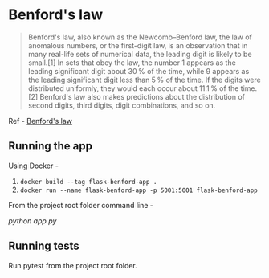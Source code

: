 # Benford's law 
> Benford's law, also known as the Newcomb–Benford law, the law of anomalous numbers, or the first-digit law, is an observation that in many real-life sets of numerical data, the leading digit is likely to be small.[1] In sets that obey the law, the number 1 appears as the leading significant digit about 30 % of the time, while 9 appears as the leading significant digit less than 5 % of the time. If the digits were distributed uniformly, they would each occur about 11.1 % of the time.[2] Benford's law also makes predictions about the distribution of second digits, third digits, digit combinations, and so on.

Ref - [Benford's law](https://en.wikipedia.org/wiki/Benford%27s_law)


## Running the app
Using Docker -
  1. `docker build --tag flask-benford-app .`
  2. `docker run --name flask-benford-app -p 5001:5001 flask-benford-app`

From the project root folder command line -

*python app.py*

## Running tests
Run pytest from the project root folder. 